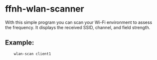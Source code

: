 # ffnh-wlan-scanner

With this simple program you can scan your Wi-Fi environment to assess the frequency.
It displays the received SSID, channel, and field strength.

## Example:

        wlan-scan client1
